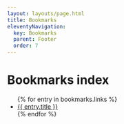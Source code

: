```yaml
---
layout: layouts/page.html
title: Bookmarks
eleventyNavigation:
  key: Bookmarks
  parent: Footer
  order: 7
---
```


# Bookmarks index

<ul class="list-disc px-8">
{% for entry in bookmarks.links %}
  <li>
    <a href="{{entry.url}}">{{ entry.title }}</a>
  </li>
{% endfor %}
</ul>
